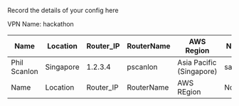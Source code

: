 Record the details of your config here

VPN Name: hackathon

| Name | Location  | Router_IP  |  RouterName |AWS Region | Notes  |
|------|-----------|------------|-------------|--------|----------|
| Phil Scanlon | Singapore | 1.2.3.4 | pscanlon | Asia Pacific (Singapore) | sample|
| Name | Location  | Router_IP  |  RouterName | AWS REgion |  Notes  |

